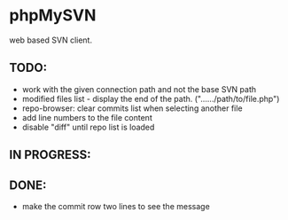 # phpMySVN

web based SVN client.

TODO:
----
* work with the given connection path and not the base SVN path
* modified files list - display the end of the path. ("....../path/to/file.php")
* repo-browser: clear commits list when selecting another file
* add line numbers to the file content
* disable "diff" until repo list is loaded

IN PROGRESS:
-----------


DONE:
----
* make the commit row two lines to see the message

